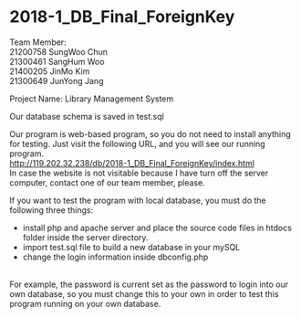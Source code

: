# 2018-1_DB_Final_ForeignKey

Team Member:<br>
21200758 SungWoo Chun<br>
21300461 SangHum Woo<br>
21400205 JinMo Kim<br>
21300649 JunYong Jang<br>

Project Name: Library Management System

Our database schema is saved in test.sql

Our program is web-based program, so you do not need to install anything for testing.
Just visit the following URL, and you will see our running program.<br>
http://119.202.32.238/db/2018-1_DB_Final_ForeignKey/index.html<br>
In case the website is not visitable because I have turn off the server computer, contact one of our team member, please.<br>

If you want to test the program with local database, you must do the following three things:<br>
<ul>
  <li>install php and apache server and place the source code files in htdocs folder inside the server directory.
  <li>import test.sql file to build a new database in your mySQL
  <li>change the login information inside dbconfig.php
</ul>
<br>For example, the password is current set as the password to login into our own database, so you must change this to your own in order to test this program running on your own database.

